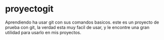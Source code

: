 # proyectogit
Aprendiendo ha usar git con sus comandos basicos.
este es un proyecto de prueba con git, la verdad esta muy facil de usar, y le encontre una gran utilidad para usarlo en mis proyectos.
